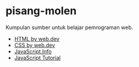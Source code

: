 # pisang-molen
Kumpulan sumber untuk belajar pemrograman web.

- [HTML by web.dev](https://web.dev/learn/html)
- [CSS by web.dev](https://web.dev/learn/css)
- [JavaScript.Info](https://javascript.info/)
- [JavaScript Tutorial](https://www.javascripttutorial.net/)
